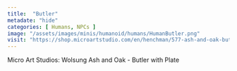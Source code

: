 ```yaml
---
title:  "Butler"
metadate: "hide"
categories: [ Humans, NPCs ]
image: "/assets/images/minis/humanoid/humans/HumanButler.png"
visit: "https://shop.microartstudio.com/en/henchman/577-ash-and-oak-butler-with-plate.html"
---
```

Micro Art Studios: Wolsung Ash and Oak - Butler with Plate